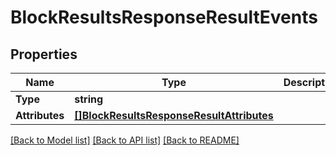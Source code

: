 # BlockResultsResponseResultEvents

## Properties

Name | Type | Description | Notes
------------ | ------------- | ------------- | -------------
**Type** | **string** |  | [optional] 
**Attributes** | [**[]BlockResultsResponseResultAttributes**](BlockResultsResponse_result_attributes.md) |  | [optional] 

[[Back to Model list]](../README.md#documentation-for-models) [[Back to API list]](../README.md#documentation-for-api-endpoints) [[Back to README]](../README.md)


